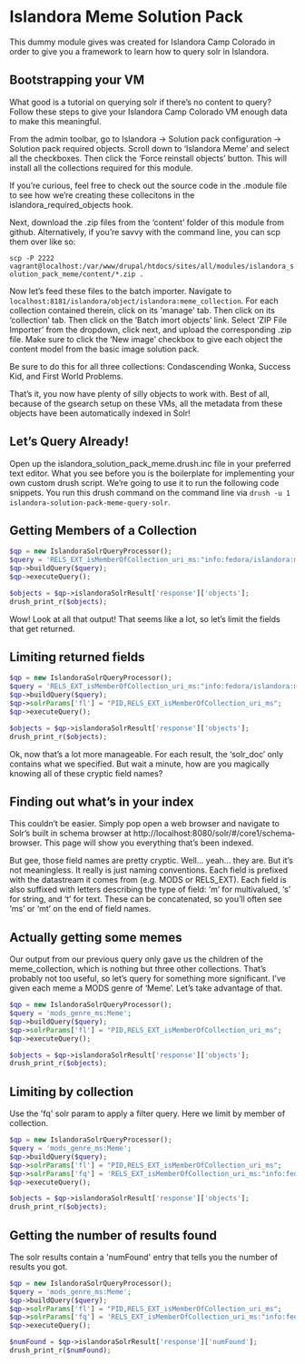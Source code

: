 Islandora Meme Solution Pack
============================
This dummy module gives was created for Islandora Camp Colorado in order to give you a framework to learn how to query solr in Islandora.

Bootstrapping your VM
---------------------
What good is a tutorial on querying solr if there’s no content to query?  Follow these steps to give your Islandora Camp Colorado VM enough data to make this meaningful.

From the admin toolbar, go to Islandora -> Solution pack configuration -> Solution pack required objects.  Scroll down to ‘Islandora Meme’ and select all the checkboxes.  Then click the ‘Force reinstall objects’ button.  This will install all the collections required for this module.

If you’re curious, feel free to check out the source code in the .module file to see how we’re creating these collecitons in the islandora_required_objects hook.

Next, download the .zip files from the ‘content’ folder of this module from github.  Alternatively, if you’re savvy with the command line, you can scp them over like so:

`scp -P 2222 vagrant@localhost:/var/www/drupal/htdocs/sites/all/modules/islandora_solution_pack_meme/content/*.zip .`

Now let’s feed these files to the batch importer.  Navigate to `localhost:8181/islandora/object/islandora:meme_collection`.  For each collection contained therein, click on its 'manage' tab.  Then click on its ‘collection’ tab.  Then click on the ‘Batch imort objects’ link.  Select ‘ZIP File Importer’ from the dropdown, click next, and upload the corresponding .zip file.  Make sure to click the ‘New image’ checkbox to give each object the content model from the basic image solution pack.

Be sure to do this for all three collections: Condascending Wonka, Success Kid, and First World Problems.

That’s it, you now have plenty of silly objects to work with.  Best of all, because of the gsearch setup on these VMs, all the metadata from these objects have been automatically indexed in Solr!

Let’s Query Already!
------------
Open up the islandora_solution_pack_meme.drush.inc file in your preferred text editor.  What you see before you is the boilerplate for implementing your own custom drush script.  We’re going to use it to run the following code snippets.  You run this drush command on the command line via `drush -u 1 islandora-solution-pack-meme-query-solr`.

Getting Members of a Collection
-------------------------------
```php
$qp = new IslandoraSolrQueryProcessor();
$query = 'RELS_EXT_isMemberOfCollection_uri_ms:"info:fedora/islandora:meme_collection"';
$qp->buildQuery($query);
$qp->executeQuery();

$objects = $qp->islandoraSolrResult['response']['objects'];
drush_print_r($objects);
```

Wow!  Look at all that output!  That seems like a lot, so let’s limit the fields that get returned.

Limiting returned fields
------------------------
```php
$qp = new IslandoraSolrQueryProcessor();
$query = 'RELS_EXT_isMemberOfCollection_uri_ms:"info:fedora/islandora:meme_collection"';
$qp->buildQuery($query);
$qp->solrParams['fl'] = "PID,RELS_EXT_isMemberOfCollection_uri_ms";
$qp->executeQuery();

$objects = $qp->islandoraSolrResult['response']['objects'];
drush_print_r($objects);
```

Ok, now that’s a lot more manageable.  For each result, the ‘solr_doc’ only contains what we specified.  But wait a minute, how are you magically knowing all of these cryptic field names?

Finding out what’s in your index
--------------------------------
This couldn’t be easier.  Simply pop open a web browser and navigate to Solr’s built in schema browser at http://localhost:8080/solr/#/core1/schema-browser.  This page will show you everything that’s been indexed.

But gee, those field names are pretty cryptic.  Well... yeah... they are.  But it’s not meaningless.  It really is just naming conventions.  Each field is prefixed with the datastream it comes from (e.g. MODS or RELS_EXT).  Each field is also suffixed with letters describing the type of field:  ‘m’ for multivalued, ‘s’ for string, and ‘t’ for text.  These can be concatenated, so you’ll often see ‘ms’ or ‘mt’ on the end of field names.

Actually getting some memes
---------------------------
Our output from our previous query only gave us the children of the meme_collection, which is nothing but three other collections.  That’s probably not too useful, so let’s query for something more significant.  I’ve given each meme a MODS genre of ‘Meme’.  Let’s take advantage of that.

```php
$qp = new IslandoraSolrQueryProcessor();
$query = 'mods_genre_ms:Meme';
$qp->buildQuery($query);
$qp->solrParams['fl'] = "PID,RELS_EXT_isMemberOfCollection_uri_ms";
$qp->executeQuery();

$objects = $qp->islandoraSolrResult['response']['objects'];
drush_print_r($objects);
```

Limiting by collection
----------------------
Use the 'fq' solr param to apply a filter query.  Here we limit by member of collection.

```php
$qp = new IslandoraSolrQueryProcessor();
$query = 'mods_genre_ms:Meme';
$qp->buildQuery($query);
$qp->solrParams['fl'] = "PID,RELS_EXT_isMemberOfCollection_uri_ms";
$qp->solrParams['fq'] = 'RELS_EXT_isMemberOfCollection_uri_ms:"info:fedora/islandora:condascending_wonka_collection"';
$qp->executeQuery();

$objects = $qp->islandoraSolrResult['response']['objects'];
drush_print_r($objects);
```

Getting the number of results found
-----------------------------------
The solr results contain a 'numFound' entry that tells you the number of results you got.

```php
$qp = new IslandoraSolrQueryProcessor();
$query = 'mods_genre_ms:Meme';
$qp->buildQuery($query);
$qp->solrParams['fl'] = "PID,RELS_EXT_isMemberOfCollection_uri_ms";
$qp->solrParams['fq'] = 'RELS_EXT_isMemberOfCollection_uri_ms:"info:fedora/islandora:condascending_wonka_collection"';
$qp->executeQuery();

$numFound = $qp->islandoraSolrResult['response']['numFound'];
drush_print_r($numFound);
```

